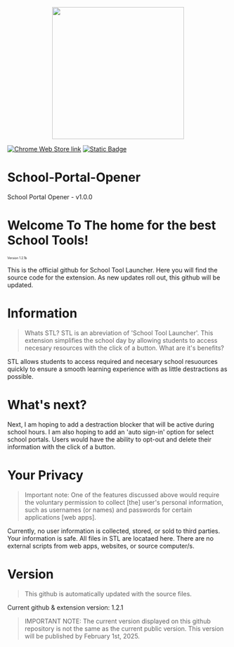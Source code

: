 <p align="center">
  <img src="https://github.com/user-attachments/assets/1b7f70aa-6314-4b1b-aa0e-f63d23eb71b0" width="300" height="300">
</p>
<a href="https://chromewebstore.google.com/detail/school-portal-launcher/pafdkffolelojifgeepmjjofdendeojf?authuser=0&hl=en"><img alt="Chrome Web Store link" src="https://img.shields.io/badge/v1.2.x%20-%20light_green?label=Web%20Store&color=green&link=https%3A%2F%2Fchromewebstore.google.com%2Fdetail%2Fschool-portal-launcher%2Fpafdkffolelojifgeepmjjofdendeojf%3Fauthuser%3D0%26hl%3Den"></a>
<a href="https://a1dos-creations.com"><img alt="Static Badge" href="https://a1dos-creations.com" src="https://img.shields.io/badge/Official%20Website%20-%20h?link=https%3A%2F%2Fa1dos-creations.com"></a>

# School-Portal-Opener
School Portal Opener - v1.0.0
# Welcome To The home for the best School Tools!
<p style="font-size:7;">Version 1.2.1b</p>

<P>This is the official github for School Tool Launcher. Here you will find the source code for the extension. 
As new updates roll out, this github will be updated. </P>  

# Information
> Whats STL?
STL is an abreviation of 'School Tool Launcher'. This extension simplifies the school day by allowing students to access necesary resources with the click of a button.
> What are it's benefits?
> 
STL allows students to access required and necesary school resuources quickly to ensure a smooth learning experience with as little destractions as possible.  

# What's next?
Next, I am hoping to add a destraction blocker that will be active during school hours. I am also hoping to add an 'auto sign-in' option for select school portals. Users would have the ability to opt-out and delete their information with the click of a button.  


# Your Privacy
> Important note: One of the features discussed above would require the voluntary permission to collect [the] user's personal information, such as usernames (or names) and passwords for certain applications [web apps].
> 
Currently, no user information is collected, stored, or sold to third parties. Your information is safe. All files in STL are locataed here. There are no external scripts from web apps, websites, or source computer/s.  


# Version
> This github is automatically updated with the source files.

<p>Current github & extension version: 1.2.1</p>


> IMPORTANT NOTE: The current version displayed on this github repository is not the same as the current public version. This version will be published by February 1st, 2025.
